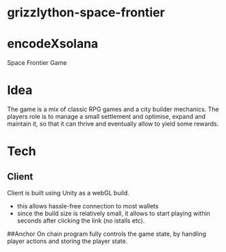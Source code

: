 # grizzlython-space-frontier
# encodeXsolana
Space Frontier Game

# Idea
The game is a mix of classic RPG games and a city builder mechanics.
The players role is to manage a small settlement and optimise, expand and maintain it, so that it can thrive and eventually allow to yield some rewards.

# Tech
## Client
Client is built using Unity as a webGL build.
- this allows hassle-free connection to most wallets
- since the build size is relatively small, it allows to start playing within seconds after clicking the link (no istalls etc).

##Anchor
On chain program fully controls the game state, by handling player actions and storing the player state.
